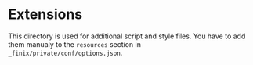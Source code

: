 # Extensions

This directory is used for additional script and style files. You have to add
them manualy to the `resources` section in `_finix/private/conf/options.json`.

